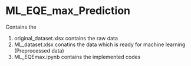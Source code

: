 # ML_EQE_max_Prediction
Contains the 
1) original_dataset.xlsx contains the raw data
2) ML_dataset.xlsx conatins the data which is ready for machine learning (Preprocessed data)
3) ML_EQEmax.ipynb contains the implemented codes
